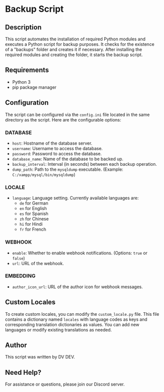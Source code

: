 # Backup Script

## Description
This script automates the installation of required Python modules and executes a Python script for backup purposes. It checks for the existence of a "backups" folder and creates it if necessary. After installing the required modules and creating the folder, it starts the backup script.

## Requirements
- Python 3
- pip package manager

## Configuration
The script can be configured via the `config.ini` file located in the same directory as the script. Here are the configurable options:

### DATABASE
- `host`: Hostname of the database server.
- `username`: Username to access the database.
- `password`: Password to access the database.
- `database_name`: Name of the database to be backed up.
- `backup_interval`: Interval (in seconds) between each backup operation.
- `dump_path`: Path to the `mysqldump` executable. (Example: `C:/xampp/mysql/bin/mysqldump`)

### LOCALE
- `language`: Language setting. Currently available languages are:
  - `de` for German
  - `en` for English
  - `es` for Spanish
  - `zh` for Chinese
  - `hi` for Hindi
  - `fr` for French


### WEBHOOK
- `enable`: Whether to enable webhook notifications. (Options: `true` or `false`)
- `url`: URL of the webhook.

### EMBEDDING
- `author_icon_url`: URL of the author icon for webhook messages.

## Custom Locales
To create custom locales, you can modify the `custom_locale.py` file. This file contains a dictionary named `locales` with language codes as keys and corresponding translation dictionaries as values. You can add new languages or modify existing translations as needed.

## Author
This script was written by DV DEV.

## Need Help?
For assistance or questions, please join our Discord server.
